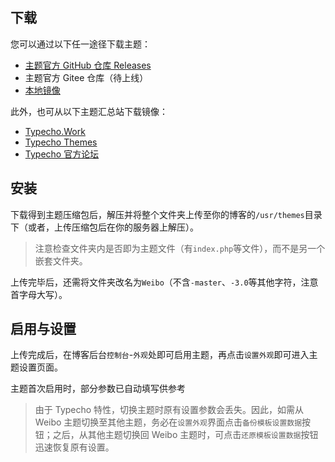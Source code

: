 ## 下载

您可以通过以下任一途径下载主题：

* [主题官方 GitHub 仓库 Releases](https://github.com/PomeloOfficial/Weibo/releases)
* 主题官方 Gitee 仓库（待上线）
* [本地镜像](/files/Weibo-3.0.zip)

此外，也可从以下主题汇总站下载镜像：
* [Typecho.Work](https://typecho.work)
* [Typecho Themes](https://typechx.com/themes)
* [Typecho 官方论坛](https://forum.typecho.org)

## 安装

下载得到主题压缩包后，解压并将整个文件夹上传至你的博客的<code>/usr/themes</code>目录下（或者，上传压缩包后在你的服务器上解压）。

> 注意检查文件夹内是否即为主题文件（有<code>index.php</code>等文件），而不是另一个嵌套文件夹。

上传完毕后，还需将文件夹改名为<code>Weibo</code>（不含<code>-master</code>、<code>-3.0</code>等其他字符，注意首字母大写）。

## 启用与设置

上传完成后，在博客后台<code>控制台</code>-<code>外观</code>处即可启用主题，再点击<code>设置外观</code>即可进入主题设置页面。

主题首次启用时，部分参数已自动填写供参考

> 由于 Typecho 特性，切换主题时原有设置参数会丢失。因此，如需从 Weibo 主题切换至其他主题，务必在<code>设置外观</code>界面点击<code>备份模板设置数据</code>按钮；之后，从其他主题切换回 Weibo 主题时，可点击<code>还原模板设置数据</code>按钮迅速恢复原有设置。